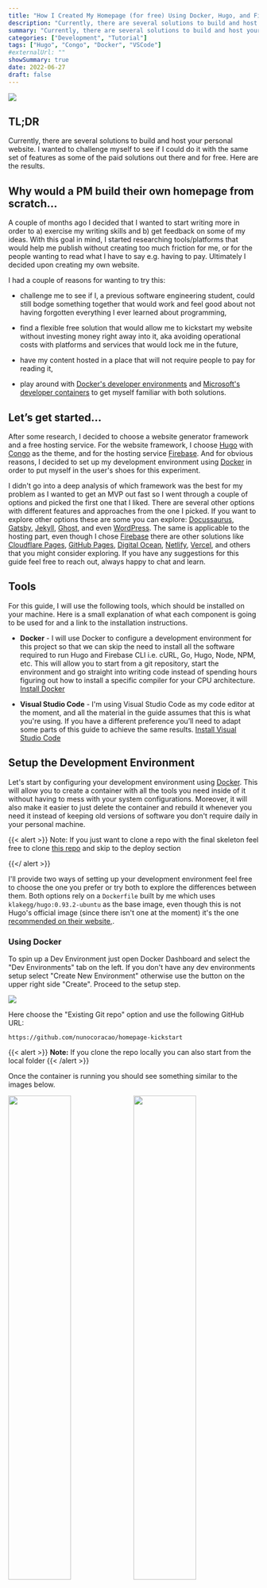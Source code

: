 ```yaml
---
title: "How I Created My Homepage (for free) Using Docker, Hugo, and Firebase"
description: "Currently, there are several solutions to build and host your personal website. I wanted to challenge myself to see if I could do it with the same set of features as some of the paid solutions out there and for free. Here are the results."
summary: "Currently, there are several solutions to build and host your personal website. I wanted to challenge myself to see if I could do it with the same set of features as some of the paid solutions out there and for free. Here are the results."
categories: ["Development", "Tutorial"]
tags: ["Hugo", "Congo", "Docker", "VSCode"]
#externalUrl: ""
showSummary: true
date: 2022-06-27
draft: false
---
```


<img class="thumbnailshadow" src="feature.png"/>


## TL;DR

Currently, there are several solutions to build and host your personal website. I wanted to challenge myself to see if I could do it with the same set of features as some of the paid solutions out there and for free. Here are the results.

## Why would a PM build their own homepage from scratch…

A couple of months ago I decided that I wanted to start writing more in order to a) exercise my writing skills and b) get feedback on some of my ideas. With this goal in mind, I started researching tools/platforms that would help me publish without creating too much friction for me, or for the people wanting to read what I have to say e.g. having to pay. Ultimately I decided upon creating my own website.

I had a couple of reasons for wanting to try this:

- challenge me to see if I, a previous software engineering student, could still bodge something together that would work and feel good about not having forgotten everything I ever learned about programming,

- find a flexible free solution that would allow me to kickstart my website without investing money right away into it, aka avoiding operational costs with platforms and services that would lock me in the future,

- have my content hosted in a place that will not require people to pay for reading it,

- play around with <a target="_blank" href="https://docs.docker.com/desktop/dev-environments/">Docker's developer environments</a> and <a target="_blank" href="https://github.com/microsoft/vscode-dev-containers">Microsoft's developer containers</a> to get myself familiar with both solutions.

## Let’s get started…

After some research, I decided to choose a website generator framework and a free hosting service. For the website framework, I choose <a target="_blank" href="https://gohugo.io">Hugo</a> with <a target="_blank" href="https://github.com/jpanther/congoand">Congo</a> as the theme, and for the hosting service <a target="_blank" href="https://firebase.google.com">Firebase</a>. And for obvious reasons, I decided to set up my development environment using <a target="_blank" href="https://www.docker.com">Docker</a> in order to put myself in the user's shoes for this experiment. 

I didn't go into a deep analysis of which framework was the best for my problem as I wanted to get an MVP out fast so I went through a couple of options and picked the first one that I liked. There are several other options with different features and approaches from the one I picked. If you want to explore other options these are some you can explore: <a target="_blank" href="https://docusaurus.io/">Docussaurus</a>, <a target="_blank" href="https://www.gatsbyjs.com/">Gatsby</a>, <a target="_blank" href="https://jekyllrb.com/">Jekyll</a>, <a target="_blank" href="https://ghost.org/">Ghost</a>, and even <a target="_blank" href="https://wordpress.com/">WordPress</a>. The same is applicable to the hosting part, even though I chose <a target="_blank" href="https://firebase.google.com/">Firebase</a> there are other solutions like <a target="_blank" href="https://pages.cloudflare.com/">Cloudflare Pages</a>, <a target="_blank" href="https://pages.github.com/">GitHub Pages</a>, <a target="_blank" href="https://www.digitalocean.com/">Digital Ocean</a>, <a target="_blank" href="https://www.netlify.com/">Netlify</a>, <a target="_blank" href="https://vercel.com/">Vercel</a>, and others that you might consider exploring. If you have any suggestions for this guide feel free to reach out, always happy to chat and learn.


## Tools

For this guide, I will use the following tools, which should be installed on your machine. Here is a small explanation of what each component is going to be used for and a link to the installation instructions.

- **Docker** - I will use Docker to configure a development environment for this project so that we can skip the need to install all the software required to run Hugo and Firebase CLI i.e. cURL, Go, Hugo, Node, NPM, etc. This will allow you to start from a git repository, start the environment and go straight into writing code instead of spending hours figuring out how to install a specific compiler for your CPU architecture. <a target="_blank" href="https://www.docker.com/get-started/">Install Docker</a>

- **Visual Studio Code** - I'm using Visual Studio Code as my code editor at the moment, and all the material in the guide assumes that this is what you're using. If you have a different preference you’ll need to adapt some parts of this guide to achieve the same results. <a target=”_blank” href="https://code.visualstudio.com/">Install Visual Studio Code</a> 

## Setup the Development Environment

Let's start by configuring your development environment using <a target="_blank" href="https://www.docker.com">Docker</a>. This will allow you to create a container with all the tools you need inside of it without having to mess with your system configurations. Moreover, it will also make it easier to just delete the container and rebuild it whenever you need it instead of keeping old versions of software you don't require daily in your personal machine.

{{< alert >}}
Note: If you just want to clone a repo with the final skeleton feel free to clone <a target="_blank" href="https://github.com/nunocoracao/homepage-hugo-congo">this repo</a> and skip to the deploy section


{{</ alert >}}

I'll provide two ways of setting up your development environment feel free to choose the one you prefer or try both to explore the differences between them. Both options rely on a `Dockerfile` built by me which uses `klakegg/hugo:0.93.2-ubuntu` as the base image, even though this is not Hugo's official image (since there isn't one at the moment) it's the one <a target="_blank" href="https://gohugo.io/getting-started/installing/#docker">recommended on their website,</a>.

### Using Docker

To spin up a Dev Environment just open Docker Dashboard and select the "Dev Environments" tab on the left. If you don't have any dev environments setup select "Create New Environment" otherwise use the button on the upper right side "Create". Proceed to the setup step.

<img src="devenvs/step2.png"/>


Here choose the "Existing Git repo" option and use the following GitHub URL:

```
https://github.com/nunocoracao/homepage-kickstart
```

{{< alert >}}
**Note:** If you clone the repo locally you can also start from the local folder
{{< /alert >}}

Once the container is running you should see something similar to the images below.

<img style="float: left" width="50%" src="devenvs/step4.png"/>
<img style="float: left" width="50%" src="devenvs/step5.png"/>

In both situations, you will be able to see and click the button "Open in VSCode" which will open the editor and will allow you to start working. From there open a terminal and proceed to [create the site skeleton](#create-site-skeleton)

### Using Visual Studio Code

Start by cloning the GitHub repository with the development environment configurations.

```
git clone https://github.com/nunocoracao/homepage-kickstart
```

This method requires the installation of an extra VSCode extension in order to spin up the containers. Please search for **Remote - Containers** and install the extension to continue this guide.

After successfully installing the extension, open your source folder in VSCode and open the “Remote - Containers” extension panel on the left. Select "Open Folder in Container" to spin up a container with the development environment.

<img src="setup/extension.png"/>

Wait a couple of minutes while the image is built. Docker is creating an image with all the required software for the development of the website. This will only happen the first time you spin the environment.

<img src="setup/imagebuild.png"/>


Once the image is built, VSCode will spin the container and will place your working environment inside of it (information available in the bottom left corner of the window). You now have a development environment with Go, Hugo, Firebase CLI, and all the tools you will need for this guide. Just open a new terminal and you’re ready to begin creating your site.

<img src="setup/newterminal.png"/>

### ...but I really want to run everything locally

If you either prefer or need to run your environment locally follow the guides below to install everything you need for your setup:

- **Homebrew** - <a target="_blank" href="https://brew.sh/">Install homebrew</a>
- **Hugo** - <a target="_blank" href="https://gohugo.io/getting-started/installing/">Install Hugo</a>
- **Node.js and NPM** - <a target="_blank" href="https://nodejs.org/en/download/">Install node.js & NPM</a> (easier to install Firebase CLI)
- **Firebase CLI** - <a target="_blank" href="https://firebase.google.com/docs/cli#install_the_firebase_cli">Install Firebase CLI</a>

## Create Site Skeleton

Now that we have a development environment running the first step is to create the base version of your website. For this let’s use **Hugo** to generate the folder template and configuration files we need by running the following command (`--force` parameter is required to run Hugo on a non-empty directory):

```
hugo new site . --force
```
This should have created a set of folders inside your workspace that you don’t need to worry about for now. The next step is to install a theme for Hugo. I choose <a target="_blank" href="https://github.com/jpanther/congo">Congo</a> as it had all the features I required for my website and it seemed to be easy to change if I ever need it to. If you want to try a different theme there are several available in Hugo’s documentation, each with documentation and examples. 

Install Congo using git submodules by running the following command:

```
git submodule add -b stable https://github.com/jpanther/congo.git themes/congo
```

Now we need to make some changes to the directory and file structure so that Congo can work properly. I will not get into the details of what is happening in this guide (you can consult Congo’s documentation if you want to learn more), the main takeaway is that we’re creating and configuring a folder in <code>config/_default/</code> which will contain all the important configuration files for Hugo and Congo. 

Please run the following commands in order:

```
mkdir -p config/_default
rm config.toml
cp themes/congo/config/_default/*.toml config/_default/
echo 'theme = "congo"' | cat - config/_default/config.toml > temp && mv temp config/_default/config.toml
```

Congratulations, you should have your site up and running now. Let's try it out by running Hugo's debug server:

```
hugo server -D
```

Please open your favorite browser and navigate to <a target="_blank" href="http://localhost:1313">localhost:1313</a> to see your page.

<img src="theme/vanilla.png"/>

You should see something similar to the image above. Doesn’t look that exciting, does it? Let’s configure the theme in the next sections and learn how to create your first article.


## Configure Theme

Now I’ll be covering how to change the look and feel of your website, add some personal information, and activate the dark mode toggle (aka the most important feature in any website these days). 

{{< alert >}}
A note, I am covering a very simple configuration for this theme please check <a target="_blank" href="https://jpanther.github.io/congo/docs/">Congo’s theme documentation</a> to understand everything you can do with this theme.
{{< /alert >}}

### Profile picture

Let’s start by adding a profile picture to your site. Create a folder called “assets” at the root of your project. Choose a profile picture and place it inside the assets folder. The rest of the guide will assume the final picture is named "profile.jpg", so please rename your picture or take that into account when configuring some of the other files. 

<figure>
 	<img src="configure/profile.jpg"/>
  <figcaption>If you still need to take a proper awesome picture for this feel free to download this one to proceed with the tutorial.</figcaption>
</figure>



### Configuration Files

Let’s open a couple of configuration files and start updating them. All the files we are going to change are inside <code>config/_default/</code> folder.

#### config.toml

Uncomment the <code>baseURL</code> parameter and replace it with the final domain of your website. This value will be used to create the robots.txt file for any search engines to successfully crawl and index your website.

<img src="configure/config.png"/>

{{< alert >}}
Note: if you want to configure Google Analytics please add the following line with your id to this file `googleAnalytics = "G-XXXXXX"`

{{</ alert >}}

#### languages.en.toml

This file will drive the main information for the website and the author of the page (you). Replace the <code>title</code> and <code>description</code> for the ones you want for your page, these values will drive the HTML title and description tags.

Within the <code>[author]</code> block you can update the details that you wish to highlight in your profile. The bare minimum would be <code>name</code>, <code>image</code>, <code>headline</code>, and <code>links</code>. For the <code>links</code> parameter don't forget to uncomment the last line of the file as this is a json array. Update each entry with your personal links.

<img src="configure/languages.png"/>

#### params.toml

This file defines much of the overall behavior across the entire framework. For this tutorial I changed some of the overall values and one for the homepage, if you want to learn more about the other available configurations please consult <a target="_blank" href="https://jpanther.github.io/congo/docs/">Congo’s theme documentation</a>. 

I've changed <code>colorScheme</code> to "ocean" which changes the global UI theme. Congo defines a three-color palette that is used throughout the theme. Valid values are congo (default), avocado, ocean, fire, and slate. Although these are the default schemes, you can also create your own. Refer to the theme's main documentation to learn how.

Activated <code>showAppearanceSwitcher</code> to enable the light/dark mode toggle. Activated <code>enableSearch</code> which indexes all future posts each time you build the site and provides a simple search feature. I've also changed the value of <code>layout</code>, inside <code>[homepage]</code>, to "profile" which changes the way the landing page is rendered. Finally, the last interesting value here is <code>showRecent</code>, which when turned on shows the recent posts on the homepage.

<img src="configure/params.png"/>

### Final

Let’s see how it looks, run the Hugo again:

```
hugo server -D
```

And navigate to <a target="_blank" href="http://localhost:1313">localhost:1313</a> you should see something similar to the page below.

<img class="thumbnailshadow" src="configure/final.png"/>

Congrats it’s looking great, let’s learn how to generate your first articles.

## How to generate articles

Hugo provides some tools to generate your articles (<a target="_blank" href="https://www.markdownguide.org/">markdown</a> files) with a base set of tags already in them. Run the following command to create your first post

```
hugo new posts/my-first-post.md
```

replace the contents of the file with the following:

```
---
title: "My Published Post"
date: 2022-06-19T20:10:29Z
draft: false
categories: ["published", "test"]
tags: ["first", "awesome"]
---
 
This is my first blog post
```

This just created your first blog post. We've added a couple of categories and tags, which will be indexed by Hugo during build time. These tags will be used to create the Categories and Tags section of the website automatically for you. Notice that I've changed the <code>draft</code> to false to simulate a published post.

Run the following command to create your second post

```
hugo new posts/my-draft-post.md
```
and replace the contents of that file with the following:

```markdown
---
title: "My Draft Post"
date: 2022-06-19T20:20:39Z
draft: true
categories: ["draft", "test"]
tags: ["second", "awesome"]
---
 
This is my second blog post
```
For the second post, I've left the <code>draft</code> parameter true to simulate a draft post.

Hugo automatically hides draft posts from the final site generation. You can keep working on articles leaving the draft label true and they will be ignored by the engine. If you want to run in DEBUG mode just use the command:

```
hugo server -D
```

If you go to the posts on the site you should be able to see both entries. If you then run the server in normal mode the draft articles will disappear. You can use the command below to do so:


```
hugo server
```

You can use this command to test the final version of the website or an article before generating the final build. When you're ready just use the command 'Hugo' to generate the final website inside the /public folder.

```
hugo
```

All files are written in <a target="_blank" href="https://en.wikipedia.org/wiki/Markdown">Markdown</a> which Hugo then uses to generate the final pages. I'll not teach you how to write markdown files in this guide but I can recommend this <a target="_blank" href="https://www.markdownguide.org/getting-started/">"getting started"</a> tutorial and this <a target="_blank" href="https://www.markdownguide.org/cheat-sheet/">"cheat sheet"</a> to get you started. 

## Deploy

Ok, you’ve configured your website and created a couple of articles, but we still need to deploy it somewhere. As I mentioned before I chose Firebase for this guide, even though I know that it offers much more than just a simple hosting service it allows me to host my site for free without much of a hassle.

### Create Firebase Project

Let’s start by going to <a target="_blank" href="https://firebase.google.com">https://firebase.google.com</a> and creating an account. Once that is done you can create a project for free. The process should be straightforward and when you finish you should be in Firebase's project dashboard.

### Setup Firebase

Now you can go back to your environment which already has Firebase CLI tools installed and ready to go. Let’s start by authenticating using:

```
firebase login
```
Once you are successfully logged in you need to initiate the project configurations for firebase. For that please use:

```
firebase init
```

The tool will offer you a wide variety of different options in order to configure your Firebase project. For now, we just want to configure hosting. If you are using GitHub, you might want to consider configuring GitHub action deploys which can automatically build and deploy your site every time there is a push to a specific branch or a merged pull request.

<img src="deploy/firebasehosting.png"/>

Choose the Firebase project created before as the hosting destination. And select the configurations you wish for the deployment process. The important one here is the folder where the final files to the server will be placed and this is the <code>public</code> folder. For the other parameters you experiment with what better matches your use-case, the image below shows you what I picked (*Note: for this tutorial I didn't configure GitHub actions but I am using that in my real setup*).

<img src="deploy/firebaseconfig.png"/>

### Deploy

Ok, now for the long and boring process of deployment… joking! Once you are ready and have all your files generated by the <code>hugo</code> command in the public folder just use the following command to deploy:

```
firebase deploy
```

<img src="deploy/firebasedeploy.png"/>

The process should take a couple of seconds and there you go your site is deployed. The final line of the CLI tool will give you a URL to see for yourself, otherwise, you can explore your Firebase dashboard hosting section which will have more information regarding the deployment.

<img src="deploy/final.png"/>

## Conclusion

By now you should have a simple version of your website which you can configure to your needs. The main advantage of this solution is that it is flexible and extensible to a variety of different needs especially if you take the time to explore Hugo's theme catalog. True that it might require some coding to implement complex but I would guess that this solves the problem for almost everyone. 

Above all, it’s a completely free solution if you're looking to start and can't (or don't want to) spend money. Hope this guide helps you, feel free to share it with your network and give me feedback so that I can make it better over time. 

## Resources

- <a target="_blank" href="https://github.com/nunocoracao/homepage-kickstart">GitHub Repo for development environment</a>
- <a target="_blank" href="https://github.com/nunocoracao/homepage-hugo-congo">GitHub Repo for base Hugo and Congo configuration</a>
- <a target="_blank" href="https://github.com/nunocoracao/homepage-dockerimage">GitHub Repo for base image</a>
- <a target="_blank" href="https://hub.docker.com/r/nunocoracao/homepage-dockerimage">Docker Hub image URL</a>
- <a target="_blank" href="https://gohugo.io/documentation/">Hugo\'s Documentation</a>
- <a target="_blank" href="https://github.com/jpanther/congo">Congo\'s Documentation</a>
- <a target="_blank" href="https://firebase.google.com/docs">Firebase Documentation</a>
- <a target="_blank" href="https://www.markdownguide.org/">Markdown Guide</a>
- <a target="_blank" href="https://www.markdownguide.org/getting-started/">Markdown Getting Started"</a>
- <a target="_blank" href="https://www.markdownguide.org/cheat-sheet/">Markdown Cheat Sheet</a>
